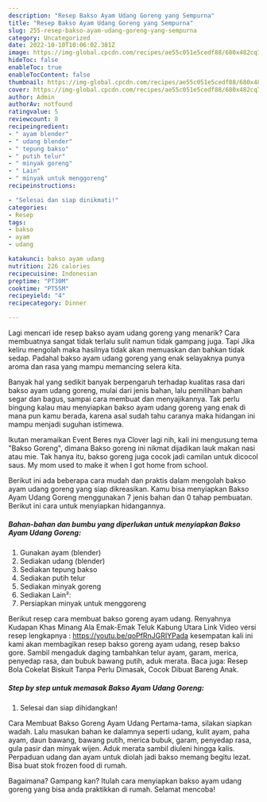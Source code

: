 ```yaml
---
description: "Resep Bakso Ayam Udang Goreng yang Sempurna"
title: "Resep Bakso Ayam Udang Goreng yang Sempurna"
slug: 255-resep-bakso-ayam-udang-goreng-yang-sempurna
category: Uncategorized
date: 2022-10-10T10:06:02.381Z
image: https://img-global.cpcdn.com/recipes/ae55c051e5cedf88/680x482cq70/bakso-ayam-udang-goreng-foto-resep-utama.jpg
hideToc: false
enableToc: true
enableTocContent: false
thumbnail: https://img-global.cpcdn.com/recipes/ae55c051e5cedf88/680x482cq70/bakso-ayam-udang-goreng-foto-resep-utama.jpg
cover: https://img-global.cpcdn.com/recipes/ae55c051e5cedf88/680x482cq70/bakso-ayam-udang-goreng-foto-resep-utama.jpg
author: Admin
authorAv: notfound
ratingvalue: 5
reviewcount: 8
recipeingredient:
- " ayam blender"
- " udang blender"
- " tepung bakso"
- " putih telur"
- " minyak goreng"
- " Lain"
- " minyak untuk menggoreng"
recipeinstructions:

- "Selesai dan siap dinikmati!"
categories:
- Resep
tags:
- bakso
- ayam
- udang

katakunci: bakso ayam udang 
nutrition: 226 calories
recipecuisine: Indonesian
preptime: "PT30M"
cooktime: "PT55M"
recipeyield: "4"
recipecategory: Dinner

---
```



Lagi mencari ide resep bakso ayam udang goreng yang menarik? Cara membuatnya sangat tidak terlalu sulit namun tidak gampang juga. Tapi Jika keliru mengolah maka hasilnya tidak akan memuaskan dan bahkan tidak sedap. Padahal bakso ayam udang goreng yang enak selayaknya punya aroma dan rasa yang mampu memancing selera kita.


Banyak hal yang sedikit banyak berpengaruh terhadap kualitas rasa dari bakso ayam udang goreng, mulai dari jenis bahan, lalu pemilihan bahan segar dan bagus, sampai cara membuat dan menyajikannya. Tak perlu bingung kalau mau menyiapkan bakso ayam udang goreng yang enak di mana pun kamu berada, karena asal sudah tahu caranya maka hidangan ini mampu menjadi suguhan istimewa.

Ikutan meramaikan Event Beres nya Clover lagi nih, kali ini mengusung tema &#34;Bakso Goreng&#34;, dimana Bakso goreng ini nikmat dijadikan lauk makan nasi atau mie. Tak hanya itu, bakso goreng juga cocok jadi camilan untuk dicocol saus. My mom used to make it when I got home from school.


Berikut ini ada beberapa cara mudah dan praktis dalam mengolah bakso ayam udang goreng yang siap dikreasikan. Kamu bisa menyiapkan Bakso Ayam Udang Goreng menggunakan 7 jenis bahan dan 0 tahap pembuatan. Berikut ini cara untuk menyiapkan hidangannya.

<!--inarticleads1-->

##### Bahan-bahan dan bumbu yang diperlukan untuk menyiapkan Bakso Ayam Udang Goreng:

1. Gunakan  ayam (blender)
1. Sediakan  udang (blender)
1. Sediakan  tepung bakso
1. Sediakan  putih telur
1. Sediakan  minyak goreng
1. Sediakan  Lain²:
1. Persiapkan  minyak untuk menggoreng


Berikut resep cara membuat bakso goreng ayam udang. Renyahnya Kudapan Khas Minang Ala Emak-Emak Teluk Kabung Utara Link Video versi resep lengkapnya : https://youtu.be/qoPfRnJGRIYPada kesempatan kali ini kami akan membagikan resep bakso goreng ayam udang, resep bakso gore. Sambil mengaduk daging tambahkan telur ayam, garam, merica, penyedap rasa, dan bubuk bawang putih, aduk merata. Baca juga: Resep Bola Cokelat Biskuit Tanpa Perlu Dimasak, Cocok Dibuat Bareng Anak. 

<!--inarticleads2-->

##### Step by step untuk memasak Bakso Ayam Udang Goreng:


1. Selesai dan siap dihidangkan!

Cara Membuat Bakso Goreng Ayam Udang Pertama-tama, silakan siapkan wadah. Lalu masukan bahan ke dalamnya seperti udang, kulit ayam, paha ayam, daun bawang, bawang putih, merica bubuk, garam, penyedap rasa, gula pasir dan minyak wijen. Aduk merata sambil diuleni hingga kalis. Perpaduan udang dan ayam untuk diolah jadi bakso memang begitu lezat. Bisa buat stok frozen food di rumah. 

Bagaimana? Gampang kan? Itulah cara menyiapkan bakso ayam udang goreng yang bisa anda praktikkan di rumah. Selamat mencoba!
